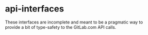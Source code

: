 # api-interfaces

These interfaces are incomplete and meant to be a pragmatic way to provide a bit of type-safety to the GitLab.com API calls.
